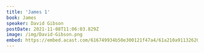 ```yaml
---
title: 'James 1'
book: James
speaker: David Gibson
postDate: 2021-11-08T11:06:03.829Z
image: /img/David-Gibson.png
embed: https://embed.acast.com/616749934b50e300121f47a4/61a210a91132620012907fc4?theme=light&subscribe=false
---
```


